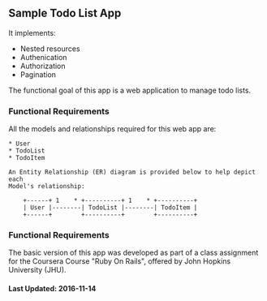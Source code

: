 ## Sample Todo List App
It implements:

  * Nested resources
  * Authenication
  * Authorization
  * Pagination

The functional goal of this app is a web application to 
manage todo lists.

### Functional Requirements
All the models and relationships required for this web app are:

    * User
    * TodoList
    * TodoItem

    An Entity Relationship (ER) diagram is provided below to help depict each 
    Model's relationship:

        +------+ 1    * +----------+ 1    * +----------+
        | User |--------| TodoList |--------| TodoItem | 
        +------+        +----------+        +----------+
        
### Functional Requirements

   The basic version of this app was developed as part of a class assignment for the Coursera Course "Ruby On Rails", offered by John Hopkins University (JHU).

#### Last Updated: 2016-11-14

